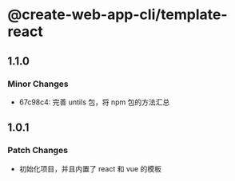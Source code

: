 # @create-web-app-cli/template-react

## 1.1.0

### Minor Changes

- 67c98c4: 完善 untils 包，将 npm 包的方法汇总

## 1.0.1

### Patch Changes

- 初始化项目，并且内置了 react 和 vue 的模板

